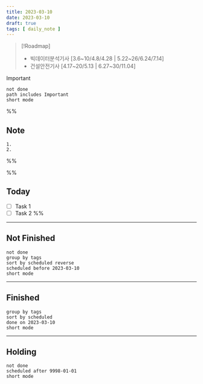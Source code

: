 ```yaml
---
title: 2023-03-10
date: 2023-03-10
draft: true
tags: [ daily_note ]
---
```


> [!Roadmap] 
> - 빅데이터분석기사 [3.6~10/4.8/4.28 | 5.22~26/6.24/7.14]
> - 건설안전기사 [4.17~20/5.13 | 6.27~30/11.04]

> [!important] 
> ```tasks
> not done
> path includes Important
> short mode
> ```

%%
## Note
	1. 
	2. 
 
%%

%%
## Today
- [ ] Task 1
- [ ] Task 2
%%

---
## Not Finished
```tasks
not done
group by tags
sort by scheduled reverse
scheduled before 2023-03-10
short mode
```
---
## Finished
```tasks
group by tags
sort by scheduled
done on 2023-03-10
short mode
```
---
## Holding
```tasks
not done
scheduled after 9998-01-01
short mode
```